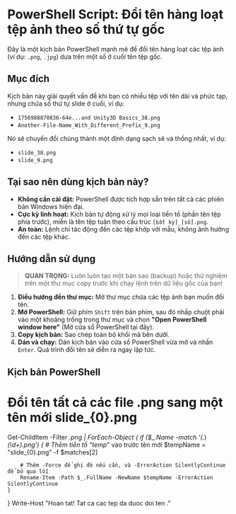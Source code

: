 # PowerShell Script: Đổi tên hàng loạt tệp ảnh theo số thứ tự gốc

Đây là một kịch bản PowerShell mạnh mẽ để đổi tên hàng loạt các tệp ảnh (ví dụ: `.png`, `.jpg`) dựa trên một số ở cuối tên tệp gốc.

## Mục đích

Kịch bản này giải quyết vấn đề khi bạn có nhiều tệp với tên dài và phức tạp, nhưng chứa số thứ tự slide ở cuối, ví dụ:

- `1756988870836-64e...and Unity3D Basics_38.png`
- `Another-File-Name_With_Different_Prefix_9.png`

Nó sẽ chuyển đổi chúng thành một định dạng sạch sẽ và thống nhất, ví dụ:

- `slide_38.png`
- `slide_9.png`

## Tại sao nên dùng kịch bản này?

- **Không cần cài đặt:** PowerShell được tích hợp sẵn trên tất cả các phiên bản Windows hiện đại.
- **Cực kỳ linh hoạt:** Kịch bản tự động xử lý mọi loại tiền tố (phần tên tệp phía trước), miễn là tên tệp tuân theo cấu trúc `[bất kỳ]_[số].png`.
- **An toàn:** Lệnh chỉ tác động đến các tệp khớp với mẫu, không ảnh hưởng đến các tệp khác.

## Hướng dẫn sử dụng

> **QUAN TRỌNG:** Luôn luôn tạo một bản sao (backup) hoặc thử nghiệm trên một thư mục copy trước khi chạy lệnh trên dữ liệu gốc của bạn!

1.  **Điều hướng đến thư mục:** Mở thư mục chứa các tệp ảnh bạn muốn đổi tên.
2.  **Mở PowerShell:** Giữ phím `Shift` trên bàn phím, sau đó nhấp chuột phải vào một khoảng trống trong thư mục và chọn **"Open PowerShell window here"** (Mở cửa sổ PowerShell tại đây).
3.  **Copy kịch bản:** Sao chép toàn bộ khối mã bên dưới.
4.  **Dán và chạy:** Dán kịch bản vào cửa sổ PowerShell vừa mở và nhấn `Enter`. Quá trình đổi tên sẽ diễn ra ngay lập tức.

## Kịch bản PowerShell

# Đổi tên tất cả các file .png sang một tên mới slide_{0}.png
Get-ChildItem -Filter *.png | ForEach-Object {
    if ($_.Name -match '(.*)_(\d+)\.png') {
        # Thêm tiền tố "temp_" vào trước tên mới
        $tempName = "slide_{0}.png" -f $matches[2]
        
        # Thêm -Force để ghi đè nếu cần, và -ErrorAction SilentlyContinue để bỏ qua lỗi
        Rename-Item -Path $_.FullName -NewName $tempName -ErrorAction SilentlyContinue
    }
}
Write-Host "Hoan tat! Tat ca cac tep da duoc doi ten ."
